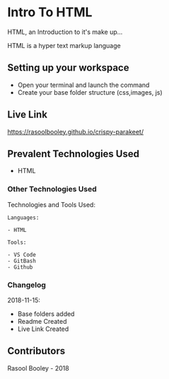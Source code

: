 # Intro To HTML

HTML, an Introduction to it's make up...

HTML is a hyper text markup language

## Setting up your workspace

- Open your terminal and launch the command 
- Create your base folder structure (css,images, js)

## Live Link
https://rasoolbooley.github.io/crispy-parakeet/

## Prevalent Technologies Used

 - HTML

### Other Technologies Used

Technologies and Tools Used:

```
Languages:

- HTML

```
```
Tools:

- VS Code
- GitBash
- Github

```

### Changelog

2018-11-15:
- Base folders added
- Readme Created
- Live Link Created

## Contributors

Rasool Booley - 2018